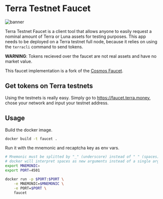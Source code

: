 # Terra Testnet Faucet

![banner](./terra-faucet.png)

Terra Testnet Faucet is a client tool that allows anyone to easily request a nominal amount of Terra or Luna assets for testing purposes. This app needs to be deployed on a Terra testnet full node, because it relies on using the `terracli` command to send tokens.

**WARNING**: Tokens recieved over the faucet are not real assets and have no market value.

This faucet implementation is a fork of the [Cosmos Faucet](https://github.com/cosmos/faucet).

## Get tokens on Terra testnets

Using the testnets is really easy. Simply go to https://faucet.terra.money, chose your network and input your testnet address. 

## Usage

Build the docker image.

```bash
docker build -t faucet .
```

Run it with the mnemonic and recaptcha key as env vars.

```bash
# Mnemonic must be splitted by "_" (underscore) instead of " " (spaces) otherwise 
# docker will interpret spaces as new arguments instead of a single argument
export MNEMONIC=
export PORT=4501

docker run -p $PORT:$PORT \
    -e MNEMONIC=$MNEMONIC \
    -e PORT=$PORT \
    faucet
```
